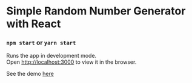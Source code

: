 # Simple Random Number Generator with React

### `npm start` or `yarn start`

Runs the app in development mode.<br>
Open [http://localhost:3000](http://localhost:3000) to view it in the browser.

See the demo [here](https://otokama.github.io/numbers_generator/)
